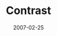 ---
layout: music 
title: "Contrast"
series: "Kingdom"
date: 2007-02-25 
description: "Jesus didn't come to bring a new religion. He came to start a revolution. He called it the ''Kingdom of God,'' and he said that it operates in a totally different way than the world we see around us. It's radical. It's counterintuitive. It's an alternativ"
audio: "http://www.crossroads.net/audio/2007/2007_02_Kingdom/Kingdom_02_Contrast_02-25-07_Tome.mp3"
audio-duration: "39:17"
---